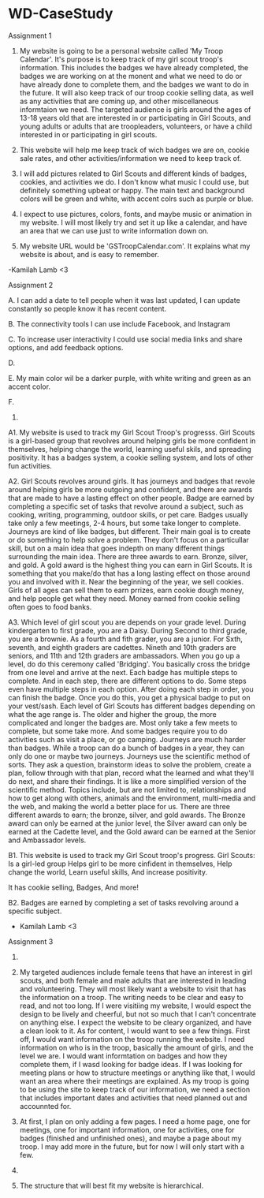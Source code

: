 # WD-CaseStudy
Assignment 1


1. My website is going to be a personal website called 'My Troop Calendar'. It's purpose is to keep track of my girl scout troop's information. This includes the badges we have already completed, the badges we are working on at the monent and what we need to do or have already done to complete them, and the badges we want to do in the future. It will also keep track of our troop cookie selling data, as well as any activities that are coming up, and other miscellaneous informtaion we need. The targeted audience is girls around the ages of 13-18 years old that are interested in or participating in Girl Scouts, and young adults or adults that are troopleaders, volunteers, or have a child interested in or participating in girl scouts.

2. This website will help me keep track of wich badges we are on, cookie sale rates, and other activities/information we need to keep track of.

3. I will add pictures related to Girl Scouts and different kinds of badges, cookies, and activities we do. I don't know what music I could use, but definitely something upbeat or happy. The main text and background colors will be green and white, with accent colrs such as purple or blue.

4. I expect to use pictures, colors, fonts, and maybe music or animation in my website. I will most likely try and set it up like a calendar, and have an area that we can use just to write information down on.

5. My website URL would be 'GSTroopCalendar.com'. It explains what my website is about, and is easy to remember.

-Kamilah Lamb <3

Assignment 2


A. I can add a date to tell people when it was last updated, I can update constantly so people know it has recent content.

B. The connectivity tools I can use include Facebook, and Instagram

C. To increase user interactivity I could use social media links and share options, and add feedback options.

D.

E. My main color wil be a darker purple, with white writing and green as an accent color.

F.

1.

A1. My website is used to track my Girl Scout Troop's progresss. Girl Scouts is a girl-based group that revolves around helping girls be more confident in themselves, helping change the world, learning useful skils, and spreading positivity. It has a badges system, a cookie selling system, and lots of other fun activities.

A2. Girl Scouts revolves around girls. It has journeys and badges that revole around helping girls be more outgoing and confident, and there are awards that are made to have a lasting effect on other people. Badge are earned by completing a specific set of tasks that revolve around a subject, such as cooking, writing, programming, outdoor skills, or pet care. Badges usually take only a few meetings, 2-4 hours, but some take longer to complete. Journeys are kind of like badges, but different. Their main goal is to create or do something to help solve a problem. They don't focus on a particullar skill, but on a main idea that goes indepth on many different things surrounding the main idea. There are three awards to earn. Bronze, silver, and gold. A gold award is the highest thing you can earn in Girl Scouts. It is something that you make/do that has a long lasting effect on those around you and involved with it. Near the beginning of the year, we sell cookies. Girls of all ages can sell them to earn prrizes, earn cookie dough money, and help people get what they need. Money earned from cookie selling often goes to food banks.

A3. Which level of girl scout you are depends on your grade level. During kindergarten to first grade, you are a Daisy. During Second to third grade, you are a brownie. As a fourth and fith grader, you are a junior. For Sxth, seventh, and eighth graders are cadettes. Nineth and 10th graders are seniors, and 11th and 12th graders are ambassadors. When you go up a level, do do this ceremony called 'Bridging'. You basically cross the bridge from one level and arrive at the next. Each badge has multiple steps to complete. And in each step, there are different options to do. Some steps even have multiple steps in each option. After doing each step in  order, you can finish the badge. Once you do this, you get a physical badge to put on your vest/sash. Each level of Girl Scouts has different badges depending on what the age range is. The older and higher the group, the more complicated and longer the badges are. Most only take a few meets to complete, but some take more. And some badges require you to do activities such as visit a place, or go camping. Journeys are much harder than badges. While a troop can do a bunch of badges in a year, they can only do one or maybe two journeys. Journeys use the scientific method of sorts. They ask a question, brainstorm ideas to solve the problem, create a plan, follow through with that plan, record what the learned and what they'll do next, and share their findings. It is like a more simplified version of the scientific method. Topics include, but are not limited to, relationships and how to get along with others, animals and the environment, multi-media and the web, and making the world a better place for us. There are three different awards to earn; the bronze, silver, and gold awards. The Bronze award can only be earned at the junior level, the Silver award can only be earned at the Cadette level, and the Gold award can be earned at the Senior and Ambassador levels.

B1. This website is used to track my Girl Scout troop's progress. Girl Scouts:
    Is a girl-led group
    Helps girl to be more cinfident in themselves,
    Help change the world,
    Learn useful skills,
    And increase positivity.
    
   It has cookie selling,
   Badges,
   And more!
   
B2. Badges are earned by completing a set of tasks revolving around a specific subject.
  

- Kamilah Lamb <3

Assignment 3

1. 

2. My targeted audiences include female teens that have an interest in girl scouts, and both female and male adults that are interested in leading and volunteering. They will most likely want a website to visit that has the information on a troop. The writing needs to be clear and easy to read, and not too long. If I were visitiing my website, I would espect the design to be lively and cheerful, but not so much that I can't concentrate on anything else. I expect the website to be cleary organized, and have a clean look to it. As for content, I would want to see a few things. First off, I would want information on the troop running the website. I need information on who is in the troop, basically the amount of girls, and the level we are. I would want informtation on badges and how they complete them, if I wasd  looking for badge ideas. If I was looking for meeting plans or how to structure meetings or anything like that, I would want an area where their meetings are explained. As my troop is going to be using the site to keep track of our information, we need a section that includes important dates and activities that need planned out and accounnted for.

3. At first, I plan on only adding a few pages. I need a home page, one for meetings, one for important information, one for activities, one for badges (finished and unfinished ones), and maybe a page about my troop. I may add more in the future, but for now I will only start with a few.

4.

5. The structure that will best fit my website is hierarchical.
